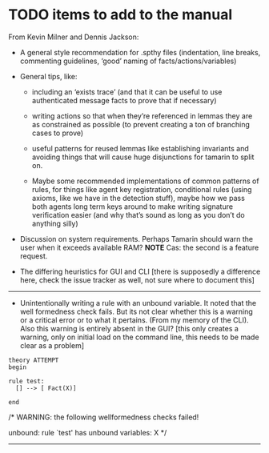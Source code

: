 TODO items to add to the manual
===============================

From Kevin Milner and Dennis Jackson:



  * A general style recommendation for .spthy files (indentation, line breaks,
    commenting guidelines, ‘good’ naming of facts/actions/variables)

  * General tips, like:

      * including an ‘exists trace’ (and that it can be useful to use
        authenticated message facts to prove that if necessary)

      * writing actions so that when they’re referenced in lemmas they are as
	constrained as possible (to prevent creating a ton of branching cases
        to prove)

      * useful patterns for reused lemmas like establishing invariants and
	avoiding things that will cause huge disjunctions for tamarin to split
        on.

      * Maybe some recommended implementations of common patterns of rules,
	for things like agent key registration, conditional rules (using
	axioms, like we have in the detection stuff), maybe how we pass both
	agents long term keys around to make writing signature verification
        easier (and why that’s sound as long as you don’t do anything silly)



  * Discussion on system requirements. Perhaps Tamarin should warn the user
    when it exceeds available RAM? 
    **NOTE** Cas: the second is a feature request.



  * The differing heuristics for GUI and CLI 
 [there is supposedly a difference here, check the issue tracker as well, not sure where to document this]




----------------------------

  * Unintentionally writing a rule with an unbound variable. It noted that
    the well formedness check fails. But its not clear whether this is a
    warning or a critical error or to what it pertains. (From my memory of the
    CLI). Also this warning is entirely absent in the GUI? 
  [this only creates a warning, only on initial load on the command line, this needs to be made clear as a problem]

```
theory ATTEMPT 
begin

rule test: 
  [] --> [ Fact(X)]

end
```


/*
WARNING: the following wellformedness checks failed!

unbound:
  rule `test' has unbound variables: 
    X
*/

------------------------------